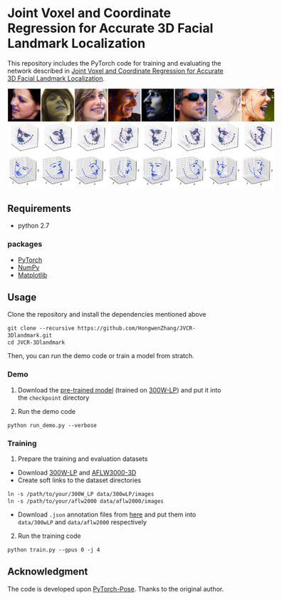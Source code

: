 # Joint Voxel and Coordinate Regression for Accurate 3D Facial Landmark Localization

This repository includes the PyTorch code for training and evaluating the network described in [Joint Voxel and Coordinate Regression for Accurate 3D Facial Landmark Localization](https://arxiv.org/abs/1801.09242).

<p align='center'>
<img src='imgs/aflwDemo.gif' title='examples for 3D facial landmark localization' style='max-width:600px'></img>
</p>

## Requirements

- python 2.7

### packages

- [PyTorch](https://www.pytorch.org)
- [NumPy](http://www.numpy.org)
- [Matplotlib](https://matplotlib.org)

## Usage

Clone the repository and install the dependencies mentioned above
```
git clone --recursive https://github.com/HongwenZhang/JVCR-3Dlandmark.git
cd JVCR-3Dlandmark
```
Then, you can run the demo code or train a model from stratch.

### Demo
1. Download the [pre-trained model](https://drive.google.com/drive/folders/1wT3efHjqUfTMHj8qAjkPn8m9qS614Lxu) (trained on [300W-LP](http://www.cbsr.ia.ac.cn/users/xiangyuzhu/projects/3DDFA/main.htm)) and put it into the `checkpoint` directory

2. Run the demo code

```
python run_demo.py --verbose
```

### Training

1. Prepare the training and evaluation datasets
- Download [300W-LP](http://www.cbsr.ia.ac.cn/users/xiangyuzhu/projects/3DDFA/main.htm) and [AFLW3000-3D](http://www.cbsr.ia.ac.cn/users/xiangyuzhu/projects/3DDFA/main.htm)
- Create soft links to the dataset directories
```
ln -s /path/to/your/300W_LP data/300wLP/images
ln -s /path/to/your/aflw2000 data/aflw2000/images
```
- Download `.json` annotation files from [here](https://drive.google.com/drive/folders/16cj4x1v1jbqikB4KS8ndnuP49coqwt1c) and put them into `data/300wLP` and `data/aflw2000` respectively
2. Run the training code
```
python train.py --gpus 0 -j 4
```

## Acknowledgment

The code is developed upon [PyTorch-Pose](https://github.com/bearpaw/pytorch-pose). Thanks to the original author.
